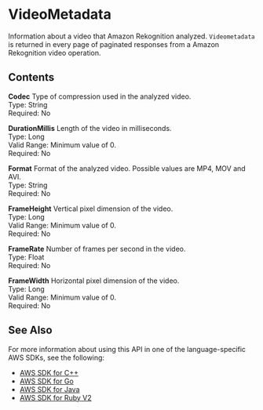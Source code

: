 # VideoMetadata<a name="API_VideoMetadata"></a>

Information about a video that Amazon Rekognition analyzed\. `Videometadata` is returned in every page of paginated responses from a Amazon Rekognition video operation\.

## Contents<a name="API_VideoMetadata_Contents"></a>

 **Codec**   <a name="rekognition-Type-VideoMetadata-Codec"></a>
Type of compression used in the analyzed video\.   
Type: String  
Required: No

 **DurationMillis**   <a name="rekognition-Type-VideoMetadata-DurationMillis"></a>
Length of the video in milliseconds\.  
Type: Long  
Valid Range: Minimum value of 0\.  
Required: No

 **Format**   <a name="rekognition-Type-VideoMetadata-Format"></a>
Format of the analyzed video\. Possible values are MP4, MOV and AVI\.   
Type: String  
Required: No

 **FrameHeight**   <a name="rekognition-Type-VideoMetadata-FrameHeight"></a>
Vertical pixel dimension of the video\.  
Type: Long  
Valid Range: Minimum value of 0\.  
Required: No

 **FrameRate**   <a name="rekognition-Type-VideoMetadata-FrameRate"></a>
Number of frames per second in the video\.  
Type: Float  
Required: No

 **FrameWidth**   <a name="rekognition-Type-VideoMetadata-FrameWidth"></a>
Horizontal pixel dimension of the video\.  
Type: Long  
Valid Range: Minimum value of 0\.  
Required: No

## See Also<a name="API_VideoMetadata_SeeAlso"></a>

For more information about using this API in one of the language\-specific AWS SDKs, see the following:
+  [AWS SDK for C\+\+](https://docs.aws.amazon.com/goto/SdkForCpp/rekognition-2016-06-27/VideoMetadata) 
+  [AWS SDK for Go](https://docs.aws.amazon.com/goto/SdkForGoV1/rekognition-2016-06-27/VideoMetadata) 
+  [AWS SDK for Java](https://docs.aws.amazon.com/goto/SdkForJava/rekognition-2016-06-27/VideoMetadata) 
+  [AWS SDK for Ruby V2](https://docs.aws.amazon.com/goto/SdkForRubyV2/rekognition-2016-06-27/VideoMetadata) 